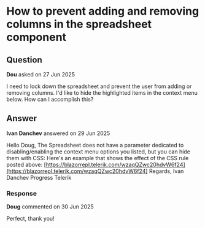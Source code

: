 # How to prevent adding and removing columns in the spreadsheet component

## Question

**Dou** asked on 27 Jun 2025

I need to lock down the spreadsheet and prevent the user from adding or removing columns. I'd like to hide the highlighted items in the context menu below. How can I accomplish this?

## Answer

**Ivan Danchev** answered on 29 Jun 2025

Hello Doug, The Spreadsheet does not have a parameter dedicated to disabling/enabling the context menu options you listed, but you can hide them with CSS: <style>.k-menu-item:has (.k-menu-link.k-svg-i-table-column-insert-left ),.k-menu-item:has (.k-menu-link.k-svg-i-table-column-insert-right ),.k-menu-item:has (.k-menu-link.k-svg-i-table-column-delete )
{ display: none;
}
</style> Here's an example that shows the effect of the CSS rule posted above: [https://blazorrepl.telerik.com/wzaqQZwc20hdvW6f24](https://blazorrepl.telerik.com/wzaqQZwc20hdvW6f24) Regards, Ivan Danchev Progress Telerik

### Response

**Doug** commented on 30 Jun 2025

Perfect, thank you!
